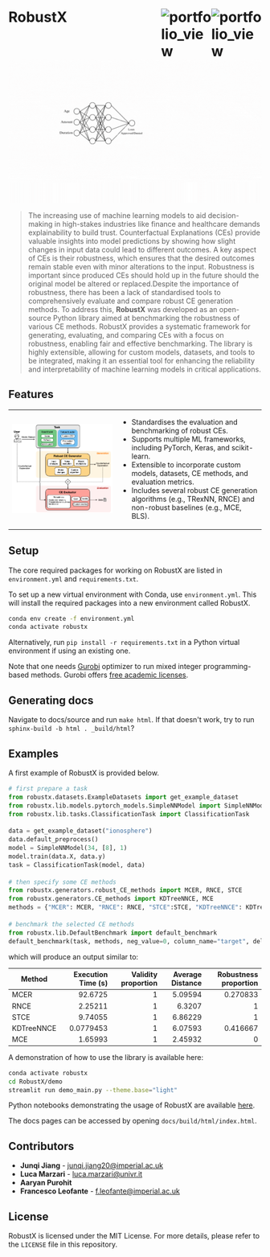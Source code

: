 # RobustX <img width="100" alt="portfolio_view" align="right" src="https://isla-lab.github.io/images/slider/slider-image.svg"> <img width="100" alt="portfolio_view" align="right" src="https://upload.wikimedia.org/wikipedia/commons/0/06/Imperial_College_London_new_logo.png"> 

![Alt text](demo/RobustX.gif) 


> The increasing use of machine learning models to aid decision-making in high-stakes industries like finance and healthcare demands explainability to build trust. Counterfactual Explanations (CEs) provide valuable insights into model predictions by showing how slight changes in input data could lead to different outcomes. A key aspect of CEs is their robustness, which ensures that the desired outcomes remain stable even with minor alterations to the input. Robustness is important since produced CEs should hold up in the future should the original model be altered or replaced.Despite the importance of robustness, there has been a lack of standardised tools to comprehensively evaluate and compare robust CE generation methods. To address this, **RobustX** was developed as an open-source Python library aimed at benchmarking the robustness of various CE methods. RobustX provides a systematic framework for generating, evaluating, and comparing CEs with a focus on robustness, enabling fair and effective benchmarking. The library is highly extensible, allowing for custom models, datasets, and tools to be integrated, making it an essential tool for enhancing the reliability and interpretability of machine learning models in critical applications.

## Features

<table>
  <tr>
    <td><img src="demo/overview_new.png" width="850"></td>
    <td>
      <ul>
        <li> Standardises the evaluation and benchmarking of robust CEs.</li>
        <li> Supports multiple ML frameworks, including PyTorch, Keras, and scikit-learn.</li>
        <li>Extensible to incorporate custom models, datasets, CE methods, and evaluation metrics.</li>
        <li>Includes several robust CE generation algorithms (e.g., TRexNN, RNCE) and non-robust baselines (e.g., MCE, BLS).</li>      
      </ul>
    </td>
  </tr>
</table>


## Setup

The core required packages for working on RobustX are listed in ```environment.yml``` and ```requirements.txt```.

To set up a new virtual environment with Conda, use ```environment.yml```. This will install the required packages into a new environment called RobustX.

```bash
conda env create -f environment.yml
conda activate robustx
```

Alternatively, run ```pip install -r requirements.txt``` in a Python virtual environment if using an existing one. 

Note that one needs [Gurobi](https://www.gurobi.com/) optimizer to run mixed integer programming-based methods. Gurobi offers [free academic licenses](https://www.gurobi.com/downloads/end-user-license-agreement-academic/).

## Generating docs

Navigate to docs/source and run ```make html```. If that doesn't work, try to run ```sphinx-build -b html . _build/html```?

## Examples

A first example of RobustX is provided below.

```python
# first prepare a task
from robustx.datasets.ExampleDatasets import get_example_dataset
from robustx.lib.models.pytorch_models.SimpleNNModel import SimpleNNModel
from robustx.lib.tasks.ClassificationTask import ClassificationTask

data = get_example_dataset("ionosphere")
data.default_preprocess()
model = SimpleNNModel(34, [8], 1)
model.train(data.X, data.y)
task = ClassificationTask(model, data)

# then specify some CE methods
from robustx.generators.robust_CE_methods import MCER, RNCE, STCE
from robustx.generators.CE_methods import KDTreeNNCE, MCE
methods = {"MCER": MCER, "RNCE": RNCE, "STCE":STCE, "KDTreeNNCE": KDTreeNNCE, "MCE": MCE}

# benchmark the selected CE methods
from robustx.lib.DefaultBenchmark import default_benchmark
default_benchmark(task, methods, neg_value=0, column_name="target", delta=0.005)
```
which will produce an output similar to:

| Method     | Execution Time (s) | Validity proportion | Average Distance | Robustness proportion |
|------------|------------------:|--------------------:|-----------------:|----------------------:|
| MCER       |          92.6725  |                   1 |          5.09594 |              0.270833 |
| RNCE       |           2.25211 |                   1 |          6.3207  |              1        |
| STCE       |           9.74055 |                   1 |          6.86229 |              1        |
| KDTreeNNCE |           0.0779453|                   1 |          6.07593 |              0.416667 |
| MCE        |           1.65993 |                   1 |          2.45932 |              0        |




A demonstration of how to use the library is available here:

```bash
conda activate robustx
cd RobustX/demo
streamlit run demo_main.py --theme.base="light"   
```

Python notebooks demonstrating the usage of RobustX are
available [here](https://github.com/RobustX/RobustX/tree/main/examples).

The docs pages can be accessed by opening ```docs/build/html/index.html```.

## Contributors
* **Junqi Jiang** - junqi.jiang20@imperial.ac.uk
* **Luca Marzari** - luca.marzari@univr.it
* **Aaryan Purohit** 
* **Francesco Leofante** - f.leofante@imperial.ac.uk


## License

RobustX is licensed under the MIT License. For more details, please refer to the `LICENSE` file in this repository.
